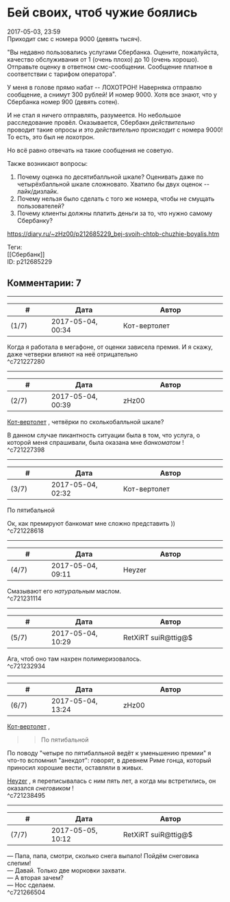 Бей своих, чтоб чужие боялись
=============================

  
2017-05-03, 23:59  
 Приходит смс с номера 9000 (девять тысяч).   
   
 "Вы недавно пользовались услугами Сбербанка. Оцените, пожалуйста, качество обслуживания от 1 (очень плохо) до 10 (очень хорошо). Отправьте оценку в ответном смс-сообщении. Сообщение платное в соответствии с тарифом оператора".   
   
 У меня в голове прямо набат -- ЛОХОТРОН! Наверняка отправлю сообщение, а снимут 300 рублей! И номер 9000. Хотя все знают, что у Сбербанка номер 900 (девять сотен).   
   
 И не стал я ничего отправлять, разумеется. Но небольшое расследование провёл. Оказывается, Сбербакн  *действительно*  проводит такие опросы и это  *действительно*  происходит с номера 9000! То есть, это был не лохотрон.   
   
 Но всё равно отвечать на такие сообщения не советую.   
   
 Также возникают вопросы:   
 1. Почему оценка по десятибалльной шкале? Оценивать даже по четырёхбалльной шкале сложновато. Хватило бы двух оценок -- лайк/дизлайк.   
 2. Почему нельзя было сделать с того же номера, чтобы не смущать пользователей?   
 3. Почему клиенты должны платить деньги за то, что нужно самому Сбербанку?   
  
<https://diary.ru/~zHz00/p212685229_bej-svoih-chtob-chuzhie-boyalis.htm>  
  
Теги:  
[[Сбербанк]]  
ID: p212685229  


Комментарии: 7
--------------

  


---



|         #         |              Дата              |                     Автор                     |           ID           |
| --- | --- | --- | --- |
| (1/7) | 2017-05-04, 00:34 | Кот-вертолет | c721227280 |

  
 Когда я работала в мегафоне, от оценки зависела премия. И я скажу, даже четверки влияют на неё отрицательно   
 ^c721227280

---



|         #         |              Дата              |                     Автор                     |           ID           |
| --- | --- | --- | --- |
| (2/7) | 2017-05-04, 00:39 | zHz00 | c721227398 |

  
  [Кот-вертолет](http://now-and-zen.diary.ru "Now and zen")  , четвёрки по сколькобалльной шкале?   
   
 В данном случае пикантность ситуации была в том, что услуга, о которой меня спрашивали, была оказана мне  *банкоматом*  !   
 ^c721227398

---



|         #         |              Дата              |                     Автор                     |           ID           |
| --- | --- | --- | --- |
| (3/7) | 2017-05-04, 02:32 | Кот-вертолет | c721228618 |

  
 По пятибальной   
   
 Ок, как премируют банкомат мне сложно представить ))   
 ^c721228618

---



|         #         |              Дата              |                     Автор                     |           ID           |
| --- | --- | --- | --- |
| (4/7) | 2017-05-04, 09:11 | Heyzer | c721231114 |

  
 Смазывают его  *натуральным*  маслом.   
 ^c721231114

---



|         #         |              Дата              |                     Автор                     |           ID           |
| --- | --- | --- | --- |
| (5/7) | 2017-05-04, 10:29 | RetXiRT suiR@ttig@$ | c721232934 |

  
  Ага, чтоб оно там нахрен полимеризовалось.    
 ^c721232934

---



|         #         |              Дата              |                     Автор                     |           ID           |
| --- | --- | --- | --- |
| (6/7) | 2017-05-04, 13:24 | zHz00 | c721238495 |

  
  [Кот-вертолет](http://now-and-zen.diary.ru "Now and zen")  ,   
 >>По пятибальной   
   
 По поводу "четыре по пятибалльной ведёт к уменьшению премии" я что-то вспомнил "анекдот": говорят, в древнем Риме гонца, который приносил хорошие вести, оставляли в живых.   
   
  [Heyzer](http://heyzero.diary.ru "Orca")  , я переписывалась с ним пять лет, а когда мы встретились, он оказался  *снеговиком*  !   
 ^c721238495

---



|         #         |              Дата              |                     Автор                     |           ID           |
| --- | --- | --- | --- |
| (7/7) | 2017-05-05, 10:12 | RetXiRT suiR@ttig@$ | c721266504 |

  
  — Папа, папа, смотри, сколько снега выпало! Пойдём снеговика слепим!   
 — Давай. Только две морковки захвати.   
 — А вторая зачем?   
 — Нос сделаем.    
 ^c721266504